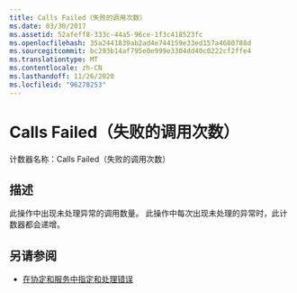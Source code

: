 ```yaml
---
title: Calls Failed（失败的调用次数）
ms.date: 03/30/2017
ms.assetid: 52afeff8-333c-44a5-96ce-1f3c418523fc
ms.openlocfilehash: 35a2441839ab2ad4e744159e33ed157a4680788d
ms.sourcegitcommit: bc293b14af795e0e999e3304dd40c0222cf2ffe4
ms.translationtype: MT
ms.contentlocale: zh-CN
ms.lasthandoff: 11/26/2020
ms.locfileid: "96278253"
---
```

# <a name="calls-failed"></a>Calls Failed（失败的调用次数）

计数器名称：Calls Failed（失败的调用次数）  
  
## <a name="description"></a>描述  

 此操作中出现未处理异常的调用数量。 此操作中每次出现未处理的异常时，此计数器都会递增。  
  
## <a name="see-also"></a>另请参阅

- [在协定和服务中指定和处理错误](../../specifying-and-handling-faults-in-contracts-and-services.md)
